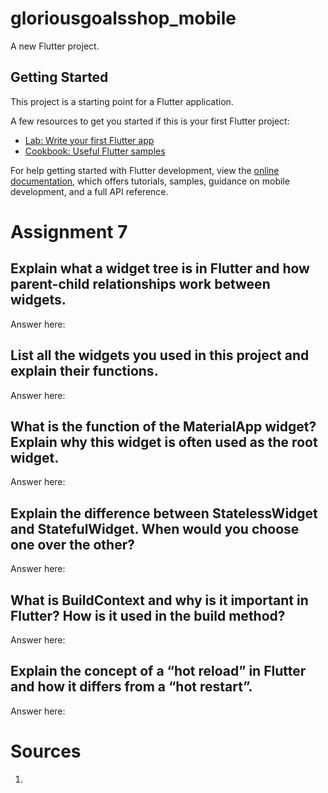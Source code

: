 # gloriousgoalsshop_mobile

A new Flutter project.

## Getting Started

This project is a starting point for a Flutter application.

A few resources to get you started if this is your first Flutter project:

- [Lab: Write your first Flutter app](https://docs.flutter.dev/get-started/codelab)
- [Cookbook: Useful Flutter samples](https://docs.flutter.dev/cookbook)

For help getting started with Flutter development, view the
[online documentation](https://docs.flutter.dev/), which offers tutorials,
samples, guidance on mobile development, and a full API reference.

# Assignment 7

## Explain what a widget tree is in Flutter and how parent-child relationships work between widgets.
Answer here:

## List all the widgets you used in this project and explain their functions.
Answer here:

## What is the function of the MaterialApp widget? Explain why this widget is often used as the root widget.
Answer here:

## Explain the difference between StatelessWidget and StatefulWidget. When would you choose one over the other?
Answer here:

## What is BuildContext and why is it important in Flutter? How is it used in the build method?
Answer here:

## Explain the concept of a “hot reload” in Flutter and how it differs from a “hot restart”.
Answer here:

# Sources

1. 